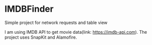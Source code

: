 # IMDBFinder
Simple project for network requests and table view


I am using IMDB API to get movie data(link: https://imdb-api.com). 
The project uses SnapKit and Alamofire.

